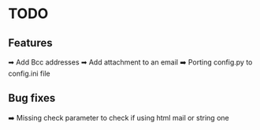 # TODO 

## Features
➡ Add Bcc addresses
➡ Add attachment to an email
➡️ Porting config.py to config.ini file

## Bug fixes
➡️ Missing check parameter to check if using html mail or string one
